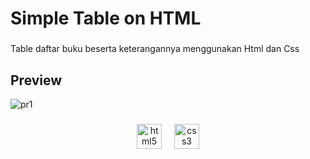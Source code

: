<h1 align="left">Simple Table on HTML</h1>

###

<p align="left">Table daftar buku beserta keterangannya menggunakan Html dan Css</p>

###

<h2 align="left">Preview</h2>

![pr1](https://github.com/giant-paw/20220140105_PraktikumTable/assets/107108170/393e476a-1929-4d9d-855e-fae7e92ada22)


###

<div align="center">
  <img src="https://cdn.jsdelivr.net/gh/devicons/devicon/icons/html5/html5-original.svg" height="40" alt="html5 logo"  />
  <img width="12" />
  <img src="https://cdn.jsdelivr.net/gh/devicons/devicon/icons/css3/css3-original.svg" height="40" alt="css3 logo"  />
</div>

###
